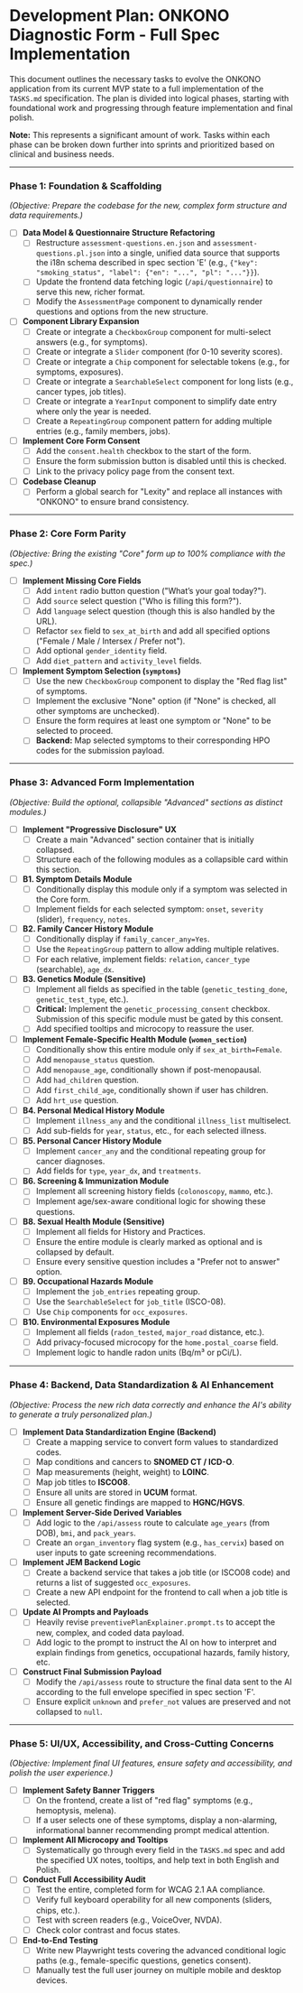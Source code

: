 
# Development Plan: ONKONO Diagnostic Form - Full Spec Implementation

This document outlines the necessary tasks to evolve the ONKONO application from its current MVP state to a full implementation of the `TASKS.md` specification. The plan is divided into logical phases, starting with foundational work and progressing through feature implementation and final polish.

**Note:** This represents a significant amount of work. Tasks within each phase can be broken down further into sprints and prioritized based on clinical and business needs.

---

### Phase 1: Foundation & Scaffolding

*(Objective: Prepare the codebase for the new, complex form structure and data requirements.)*

-   [ ] **Data Model & Questionnaire Structure Refactoring**
    -   [ ] Restructure `assessment-questions.en.json` and `assessment-questions.pl.json` into a single, unified data source that supports the i18n schema described in spec section 'E' (e.g., `{"key": "smoking_status", "label": {"en": "...", "pl": "..."}}`).
    -   [ ] Update the frontend data fetching logic (`/api/questionnaire`) to serve this new, richer format.
    -   [ ] Modify the `AssessmentPage` component to dynamically render questions and options from the new structure.

-   [ ] **Component Library Expansion**
    -   [ ] Create or integrate a `CheckboxGroup` component for multi-select answers (e.g., for symptoms).
    -   [ ] Create or integrate a `Slider` component (for 0-10 severity scores).
    -   [ ] Create or integrate a `Chip` component for selectable tokens (e.g., for symptoms, exposures).
    -   [ ] Create or integrate a `SearchableSelect` component for long lists (e.g., cancer types, job titles).
    -   [ ] Create or integrate a `YearInput` component to simplify date entry where only the year is needed.
    -   [ ] Create a `RepeatingGroup` component pattern for adding multiple entries (e.g., family members, jobs).

-   [ ] **Implement Core Form Consent**
    -   [ ] Add the `consent.health` checkbox to the start of the form.
    -   [ ] Ensure the form submission button is disabled until this is checked.
    -   [ ] Link to the privacy policy page from the consent text.

-   [ ] **Codebase Cleanup**
    -   [ ] Perform a global search for "Lexity" and replace all instances with "ONKONO" to ensure brand consistency.

---

### Phase 2: Core Form Parity

*(Objective: Bring the existing "Core" form up to 100% compliance with the spec.)*

-   [ ] **Implement Missing Core Fields**
    -   [ ] Add `intent` radio button question ("What’s your goal today?").
    -   [ ] Add `source` select question ("Who is filling this form?").
    -   [ ] Add `language` select question (though this is also handled by the URL).
    -   [ ] Refactor `sex` field to `sex_at_birth` and add all specified options ("Female / Male / Intersex / Prefer not").
    -   [ ] Add optional `gender_identity` field.
    -   [ ] Add `diet_pattern` and `activity_level` fields.

-   [ ] **Implement Symptom Selection (`symptoms`)**
    -   [ ] Use the new `CheckboxGroup` component to display the "Red flag list" of symptoms.
    -   [ ] Implement the exclusive "None" option (if "None" is checked, all other symptoms are unchecked).
    -   [ ] Ensure the form requires at least one symptom or "None" to be selected to proceed.
    -   [ ] **Backend:** Map selected symptoms to their corresponding HPO codes for the submission payload.

---

### Phase 3: Advanced Form Implementation

*(Objective: Build the optional, collapsible "Advanced" sections as distinct modules.)*

-   [ ] **Implement "Progressive Disclosure" UX**
    -   [ ] Create a main "Advanced" section container that is initially collapsed.
    -   [ ] Structure each of the following modules as a collapsible card within this section.

-   [ ] **B1. Symptom Details Module**
    -   [ ] Conditionally display this module only if a symptom was selected in the Core form.
    -   [ ] Implement fields for each selected symptom: `onset`, `severity` (slider), `frequency`, `notes`.

-   [ ] **B2. Family Cancer History Module**
    -   [ ] Conditionally display if `family_cancer_any=Yes`.
    -   [ ] Use the `RepeatingGroup` pattern to allow adding multiple relatives.
    -   [ ] For each relative, implement fields: `relation`, `cancer_type` (searchable), `age_dx`.

-   [ ] **B3. Genetics Module (Sensitive)**
    -   [ ] Implement all fields as specified in the table (`genetic_testing_done`, `genetic_test_type`, etc.).
    -   [ ] **Critical:** Implement the `genetic_processing_consent` checkbox. Submission of this specific module must be gated by this consent.
    -   [ ] Add specified tooltips and microcopy to reassure the user.

-   [ ] **Implement Female-Specific Health Module (`women_section`)**
    -   [ ] Conditionally show this entire module only if `sex_at_birth=Female`.
    -   [ ] Add `menopause_status` question.
    -   [ ] Add `menopause_age`, conditionally shown if post-menopausal.
    -   [ ] Add `had_children` question.
    -   [ ] Add `first_child_age`, conditionally shown if user has children.
    -   [ ] Add `hrt_use` question.

-   [ ] **B4. Personal Medical History Module**
    -   [ ] Implement `illness_any` and the conditional `illness_list` multiselect.
    -   [ ] Add sub-fields for `year`, `status`, etc., for each selected illness.

-   [ ] **B5. Personal Cancer History Module**
    -   [ ] Implement `cancer_any` and the conditional repeating group for cancer diagnoses.
    -   [ ] Add fields for `type`, `year_dx`, and `treatments`.

-   [ ] **B6. Screening & Immunization Module**
    -   [ ] Implement all screening history fields (`colonoscopy`, `mammo`, etc.).
    -   [ ] Implement age/sex-aware conditional logic for showing these questions.

-   [ ] **B8. Sexual Health Module (Sensitive)**
    -   [ ] Implement all fields for History and Practices.
    -   [ ] Ensure the entire module is clearly marked as optional and is collapsed by default.
    -   [ ] Ensure every sensitive question includes a "Prefer not to answer" option.

-   [ ] **B9. Occupational Hazards Module**
    -   [ ] Implement the `job_entries` repeating group.
    -   [ ] Use the `SearchableSelect` for `job_title` (ISCO-08).
    -   [ ] Use `Chip` components for `occ_exposures`.

-   [ ] **B10. Environmental Exposures Module**
    -   [ ] Implement all fields (`radon_tested`, `major_road` distance, etc.).
    -   [ ] Add privacy-focused microcopy for the `home.postal_coarse` field.
    -   [ ] Implement logic to handle radon units (Bq/m³ or pCi/L).

---

### Phase 4: Backend, Data Standardization & AI Enhancement

*(Objective: Process the new rich data correctly and enhance the AI's ability to generate a truly personalized plan.)*

-   [ ] **Implement Data Standardization Engine (Backend)**
    -   [ ] Create a mapping service to convert form values to standardized codes.
    -   [ ] Map conditions and cancers to **SNOMED CT / ICD-O**.
    -   [ ] Map measurements (height, weight) to **LOINC**.
    -   [ ] Map job titles to **ISCO08**.
    -   [ ] Ensure all units are stored in **UCUM** format.
    -   [ ] Ensure all genetic findings are mapped to **HGNC/HGVS**.

-   [ ] **Implement Server-Side Derived Variables**
    -   [ ] Add logic to the `/api/assess` route to calculate `age_years` (from DOB), `bmi`, and `pack_years`.
    -   [ ] Create an `organ_inventory` flag system (e.g., `has_cervix`) based on user inputs to gate screening recommendations.

-   [ ] **Implement JEM Backend Logic**
    -   [ ] Create a backend service that takes a job title (or ISCO08 code) and returns a list of suggested `occ_exposures`.
    -   [ ] Create a new API endpoint for the frontend to call when a job title is selected.

-   [ ] **Update AI Prompts and Payloads**
    -   [ ] Heavily revise `preventivePlanExplainer.prompt.ts` to accept the new, complex, and coded data payload.
    -   [ ] Add logic to the prompt to instruct the AI on how to interpret and explain findings from genetics, occupational hazards, family history, etc.

-   [ ] **Construct Final Submission Payload**
    -   [ ] Modify the `/api/assess` route to structure the final data sent to the AI according to the full envelope specified in spec section 'F'.
    -   [ ] Ensure explicit `unknown` and `prefer_not` values are preserved and not collapsed to `null`.

---

### Phase 5: UI/UX, Accessibility, and Cross-Cutting Concerns

*(Objective: Implement final UI features, ensure safety and accessibility, and polish the user experience.)*

-   [ ] **Implement Safety Banner Triggers**
    -   [ ] On the frontend, create a list of "red flag" symptoms (e.g., hemoptysis, melena).
    -   [ ] If a user selects one of these symptoms, display a non-alarming, informational banner recommending prompt medical attention.

-   [ ] **Implement All Microcopy and Tooltips**
    -   [ ] Systematically go through every field in the `TASKS.md` spec and add the specified UX notes, tooltips, and help text in both English and Polish.

-   [ ] **Conduct Full Accessibility Audit**
    -   [ ] Test the entire, completed form for WCAG 2.1 AA compliance.
    -   [ ] Verify full keyboard operability for all new components (sliders, chips, etc.).
    -   [ ] Test with screen readers (e.g., VoiceOver, NVDA).
    -   [ ] Check color contrast and focus states.

-   [ ] **End-to-End Testing**
    -   [ ] Write new Playwright tests covering the advanced conditional logic paths (e.g., female-specific questions, genetics consent).
    -   [ ] Manually test the full user journey on multiple mobile and desktop devices.